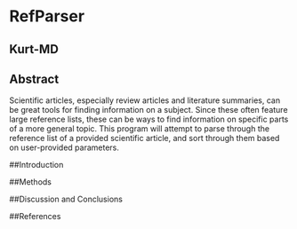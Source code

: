 # RefParser

## Kurt-MD

## Abstract
Scientific articles, especially review articles and literature summaries, can be great tools for finding information on a subject. Since these often feature large reference lists, these can be ways to find information on specific parts of a more general topic. This program will attempt to parse through the reference list of a provided scientific article, and sort through them based on user-provided parameters. 

##Introduction


##Methods


##Discussion and Conclusions


##References
